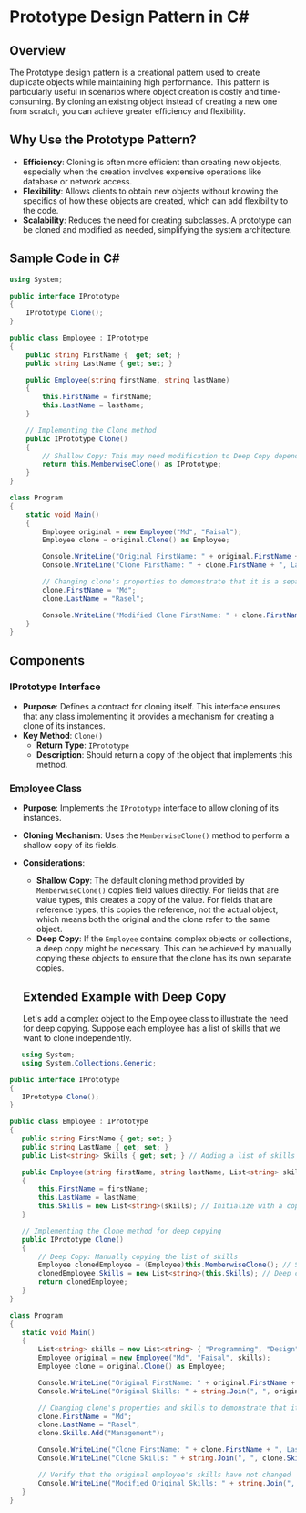 # Prototype Design Pattern in C#

## Overview
The Prototype design pattern is a creational pattern used to create duplicate objects while maintaining high performance. This pattern is particularly useful in scenarios where object creation is costly and time-consuming. By cloning an existing object instead of creating a new one from scratch, you can achieve greater efficiency and flexibility.

## Why Use the Prototype Pattern?
- **Efficiency**: Cloning is often more efficient than creating new objects, especially when the creation involves expensive operations like database or network access.
- **Flexibility**: Allows clients to obtain new objects without knowing the specifics of how these objects are created, which can add flexibility to the code.
- **Scalability**: Reduces the need for creating subclasses. A prototype can be cloned and modified as needed, simplifying the system architecture.

## Sample Code in C#

```csharp
using System;

public interface IPrototype
{
    IPrototype Clone();
}

public class Employee : IPrototype
{
    public string FirstName {  get; set; }
    public string LastName { get; set; }    

    public Employee(string firstName, string lastName)
    {
        this.FirstName = firstName;
        this.LastName = lastName;
    }

    // Implementing the Clone method
    public IPrototype Clone()
    {
        // Shallow Copy: This may need modification to Deep Copy depending on requirements
        return this.MemberwiseClone() as IPrototype;
    }
}

class Program
{
    static void Main()
    {
        Employee original = new Employee("Md", "Faisal");
        Employee clone = original.Clone() as Employee;

        Console.WriteLine("Original FirstName: " + original.FirstName + ", LastName: " + original.LastName);
        Console.WriteLine("Clone FirstName: " + clone.FirstName + ", LastName: " + clone.LastName);

        // Changing clone's properties to demonstrate that it is a separate instance
        clone.FirstName = "Md";
        clone.LastName = "Rasel";

        Console.WriteLine("Modified Clone FirstName: " + clone.FirstName + ", Property2: " + clone.LastName);
    }
}

```

## Components

### IPrototype Interface
- **Purpose**: Defines a contract for cloning itself. This interface ensures that any class implementing it provides a mechanism for creating a clone of its instances.
- **Key Method**: `Clone()`
  - **Return Type**: `IPrototype`
  - **Description**: Should return a copy of the object that implements this method.

### Employee Class
- **Purpose**: Implements the `IPrototype` interface to allow cloning of its instances.
- **Cloning Mechanism**: Uses the `MemberwiseClone()` method to perform a shallow copy of its fields.
- **Considerations**:
  - **Shallow Copy**: The default cloning method provided by `MemberwiseClone()` copies field values directly. For fields that are value types, this creates a copy of the value. For fields that are reference types, this copies the reference, not the actual object, which means both the original and the clone refer to the same object.
  - **Deep Copy**: If the `Employee` contains complex objects or collections, a deep copy might be necessary. This can be achieved by manually copying these objects to ensure that the clone has its own separate copies.


  ## Extended Example with Deep Copy
  Let's add a complex object to the Employee class to illustrate the need for deep copying. Suppose each employee has a list of skills that we want to clone independently.
 ```csharp
    using System;
    using System.Collections.Generic;

public interface IPrototype
{
    IPrototype Clone();
}

public class Employee : IPrototype
{
    public string FirstName { get; set; }
    public string LastName { get; set; }
    public List<string> Skills { get; set; } // Adding a list of skills as a complex field

    public Employee(string firstName, string lastName, List<string> skills)
    {
        this.FirstName = firstName;
        this.LastName = lastName;
        this.Skills = new List<string>(skills); // Initialize with a copy of the skills list
    }

    // Implementing the Clone method for deep copying
    public IPrototype Clone()
    {
        // Deep Copy: Manually copying the list of skills
        Employee clonedEmployee = (Employee)this.MemberwiseClone(); // Shallow copy of the object
        clonedEmployee.Skills = new List<string>(this.Skills); // Deep copy of the list
        return clonedEmployee;
    }
}

class Program
{
    static void Main()
    {
        List<string> skills = new List<string> { "Programming", "Design" };
        Employee original = new Employee("Md", "Faisal", skills);
        Employee clone = original.Clone() as Employee;

        Console.WriteLine("Original FirstName: " + original.FirstName + ", LastName: " + original.LastName);
        Console.WriteLine("Original Skills: " + string.Join(", ", original.Skills));

        // Changing clone's properties and skills to demonstrate that it is a separate instance
        clone.FirstName = "Md";
        clone.LastName = "Rasel";
        clone.Skills.Add("Management");

        Console.WriteLine("Clone FirstName: " + clone.FirstName + ", LastName: " + clone.LastName);
        Console.WriteLine("Clone Skills: " + string.Join(", ", clone.Skills));

        // Verify that the original employee's skills have not changed
        Console.WriteLine("Modified Original Skills: " + string.Join(", ", original.Skills));
    }
}


  ```